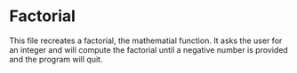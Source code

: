 # Factorial

This file recreates a factorial, the mathematial function.
It asks the user for an integer and will compute the factorial until a negative number is provided and the program will quit.
